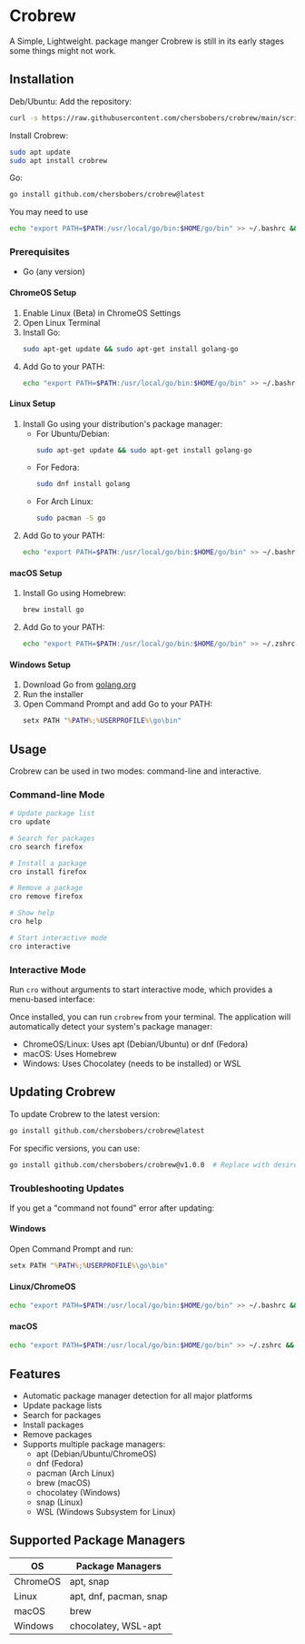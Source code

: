 # Crobrew

A Simple, Lightweight. package manger
Crobrew is still in its early stages some things might not work.

## Installation
Deb/Ubuntu:
Add the repository:
```bash
curl -s https://raw.githubusercontent.com/chersbobers/crobrew/main/scripts/setup.sh | sudo bash
```

Install Crobrew:
```bash
sudo apt update
sudo apt install crobrew
```

Go:

```bash
go install github.com/chersbobers/crobrew@latest
```
You may need to use
```bash
echo "export PATH=$PATH:/usr/local/go/bin:$HOME/go/bin" >> ~/.bashrc && source ~/.bashrc
```

### Prerequisites

- Go (any version)

#### ChromeOS Setup
1. Enable Linux (Beta) in ChromeOS Settings
2. Open Linux Terminal
3. Install Go:
   ```bash
   sudo apt-get update && sudo apt-get install golang-go
   ```
4. Add Go to your PATH:
   ```bash
   echo "export PATH=$PATH:/usr/local/go/bin:$HOME/go/bin" >> ~/.bashrc && source ~/.bashrc
   ```

#### Linux Setup
1. Install Go using your distribution's package manager:
   - For Ubuntu/Debian:
     ```bash
     sudo apt-get update && sudo apt-get install golang-go
     ```
   - For Fedora:
     ```bash
     sudo dnf install golang
     ```
   - For Arch Linux:
     ```bash
     sudo pacman -S go
     ```
2. Add Go to your PATH:
   ```bash
   echo "export PATH=$PATH:/usr/local/go/bin:$HOME/go/bin" >> ~/.bashrc && source ~/.bashrc
   ```

#### macOS Setup
1. Install Go using Homebrew:
   ```bash
   brew install go
   ```
2. Add Go to your PATH:
   ```bash
   echo "export PATH=$PATH:/usr/local/go/bin:$HOME/go/bin" >> ~/.zshrc && source ~/.zshrc
   ```

#### Windows Setup
1. Download Go from [golang.org](https://golang.org/dl/)
2. Run the installer
3. Open Command Prompt and add Go to your PATH:
   ```cmd
   setx PATH "%PATH%;%USERPROFILE%\go\bin"
   ```

## Usage

Crobrew can be used in two modes: command-line and interactive.

### Command-line Mode

```bash
# Update package list
cro update

# Search for packages
cro search firefox

# Install a package
cro install firefox

# Remove a package
cro remove firefox

# Show help
cro help

# Start interactive mode
cro interactive
```

### Interactive Mode

Run `cro` without arguments to start interactive mode, which provides a menu-based interface:

Once installed, you can run `crobrew` from your terminal. The application will automatically detect your system's package manager:

- ChromeOS/Linux: Uses apt (Debian/Ubuntu) or dnf (Fedora)
- macOS: Uses Homebrew
- Windows: Uses Chocolatey (needs to be installed) or WSL

## Updating Crobrew

To update Crobrew to the latest version:

```bash
go install github.com/chersbobers/crobrew@latest
```

For specific versions, you can use:
```bash
go install github.com/chersbobers/crobrew@v1.0.0  # Replace with desired version
```

### Troubleshooting Updates

If you get a "command not found" error after updating:

#### Windows
Open Command Prompt and run:
```cmd
setx PATH "%PATH%;%USERPROFILE%\go\bin"
```

#### Linux/ChromeOS
```bash
echo "export PATH=$PATH:/usr/local/go/bin:$HOME/go/bin" >> ~/.bashrc && source ~/.bashrc
```

#### macOS
```bash
echo "export PATH=$PATH:/usr/local/go/bin:$HOME/go/bin" >> ~/.zshrc && source ~/.zshrc
```

## Features

- Automatic package manager detection for all major platforms
- Update package lists
- Search for packages
- Install packages
- Remove packages
- Supports multiple package managers:
  - apt (Debian/Ubuntu/ChromeOS)
  - dnf (Fedora)
  - pacman (Arch Linux)
  - brew (macOS)
  - chocolatey (Windows)
  - snap (Linux)
  - WSL (Windows Subsystem for Linux)

## Supported Package Managers

| OS | Package Managers |
|----|-----------------|
| ChromeOS | apt, snap |
| Linux | apt, dnf, pacman, snap |
| macOS | brew |
| Windows | chocolatey, WSL-apt |
